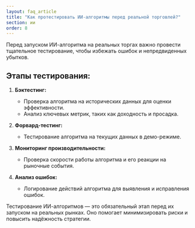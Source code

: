 ```yaml
---
layout: faq_article
title: "Как протестировать ИИ-алгоритмы перед реальной торговлей?"
section: ии
order: 8
---
```


Перед запуском ИИ-алгоритма на реальных торгах важно провести тщательное тестирование, чтобы избежать ошибок и непредвиденных убытков.

## Этапы тестирования:

1. **Бэктестинг:**  
   - Проверка алгоритма на исторических данных для оценки эффективности.  
   - Анализ ключевых метрик, таких как доходность и просадка.  

2. **Форвард-тестинг:**  
   - Тестирование алгоритма на текущих данных в демо-режиме.  

3. **Мониторинг производительности:**  
   - Проверка скорости работы алгоритма и его реакции на рыночные события.  

4. **Анализ ошибок:**  
   - Логирование действий алгоритма для выявления и исправления ошибок.  

Тестирование ИИ-алгоритмов — это обязательный этап перед их запуском на реальных рынках. Оно помогает минимизировать риски и повысить надёжность стратегии.
